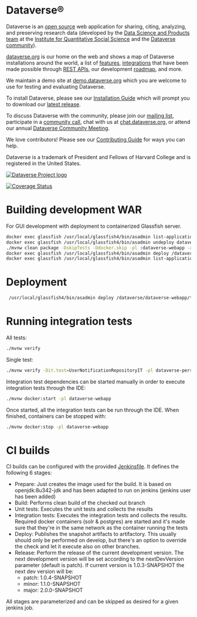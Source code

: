 Dataverse&#174; 
===============

Dataverse is an [open source][] web application for sharing, citing, analyzing, and preserving research data (developed by the [Data Science and Products team](http://www.iq.harvard.edu/people/people/data-science-products) at the [Institute for Quantitative Social Science](http://iq.harvard.edu/) and the [Dataverse community][]).

[dataverse.org][] is our home on the web and shows a map of Dataverse installations around the world, a list of [features][], [integrations][] that have been made possible through [REST APIs][], our development [roadmap][], and more.

We maintain a demo site at [demo.dataverse.org][] which you are welcome to use for testing and evaluating Dataverse.

To install Dataverse, please see our [Installation Guide][] which will prompt you to download our [latest release][].

To discuss Dataverse with the community, please join our [mailing list][], participate in a [community call][], chat with us at [chat.dataverse.org][], or attend our annual [Dataverse Community Meeting][].

We love contributors! Please see our [Contributing Guide][] for ways you can help.

Dataverse is a trademark of President and Fellows of Harvard College and is registered in the United States.

[![Dataverse Project logo](src/main/webapp/resources/images/dataverseproject_logo.jpg?raw=true "Dataverse Project")](http://dataverse.org)

[![Coverage Status](https://coveralls.io/repos/github/CeON/dataverse/badge.svg?branch=develop)](https://coveralls.io/github/CeON/dataverse?branch=develop)

[dataverse.org]: https://dataverse.org
[demo.dataverse.org]: https://demo.dataverse.org
[Dataverse community]: https://dataverse.org/developers
[Installation Guide]: http://guides.dataverse.org/en/latest/installation/index.html
[latest release]: https://github.com/IQSS/dataverse/releases
[features]: https://dataverse.org/software-features
[roadmap]: https://dataverse.org/goals-roadmap-and-releases
[integrations]: https://dataverse.org/integrations
[REST APIs]: http://guides.dataverse.org/en/latest/api/index.html
[Contributing Guide]: CONTRIBUTING.md
[mailing list]: https://groups.google.com/group/dataverse-community
[community call]: https://dataverse.org/community-calls
[chat.dataverse.org]: http://chat.dataverse.org
[Dataverse Community Meeting]: https://dataverse.org/events
[open source]: LICENSE.md


# Building development WAR
For GUI development with deployment to containerized Glassfish server.
```bash
docker exec glassfish /usr/local/glassfish4/bin/asadmin list-applications && \
docker exec glassfish /usr/local/glassfish4/bin/asadmin undeploy dataverse-webapp-1.0.0-SNAPSHOT & \
./mvnw clean package -DskipTests -Ddocker.skip -pl :dataverse-webapp -am && \
docker exec glassfish /usr/local/glassfish4/bin/asadmin deploy /dataverse/dataverse-webapp/target/dataverse-webapp-1.0.0-SNAPSHOT.war
docker exec glassfish /usr/local/glassfish4/bin/asadmin list-applications
```
# Deployment
```bash
 /usr/local/glassfish4/bin/asadmin deploy /dataverse/dataverse-webapp/target/dataverse-webapp-1.0.0-SNAPSHOT.war
 ```

# Running integration tests

All tests:

```bash
./mvnw verify
```

Single test:

```bash
./mvnw verify -Dit.test=UserNotificationRepositoryIT -pl dataverse-persistence
```


Integration test dependencies can be started manually in order to execute integration tests through the IDE:

```bash
./mvnw docker:start -pl dataverse-webapp
```

Once started, all the integration tests can be run through the IDE. When finished, containers can be stopped with:

```bash
./mvnw docker:stop -pl dataverse-webapp
```

# CI builds

CI builds can be configured with the provided [Jenkinsfile](Jenkinsfile). It defines the following 6 stages:

* Prepare: Just creates the image used for the build. It is based on openjdk:8u342-jdk and has been adapted to run on jenkins (jenkins user has been added)
* Build: Performs clean build of the checked out branch
* Unit tests: Executes the unit tests and collects the results
* Integration tests: Executes the integration tests and collects the results. Required docker containers (solr & postgres) are started and it's made sure that they're in the same network as the container running the tests 
* Deploy: Publishes the snapshot artifacts to artifactory. This usually should only be performed on develop, but there's an option to override the check and let it execute also on other branches. 
* Release: Perform the release of the current development version. The next development version will be set according to the nextDevVersion parameter (default is patch). If current version is 1.0.3-SNAPSHOT the next dev version will be:
  - patch: 1.0.4-SNAPSHOT 
  - minor: 1.1.0-SNAPSHOT 
  - major: 2.0.0-SNAPSHOT

All stages are parameterized and can be skipped as desired for a given jenkins job.